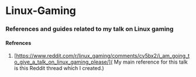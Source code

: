 # Linux-Gaming
### References and guides related to my talk on Linux gaming

#### Refrences
1. [https://www.reddit.com/r/linux_gaming/comments/cv5bx2/i_am_going_to_give_a_talk_on_linux_gaming_please/]( My main reference for this talk is this Reddit thread which I created.)



